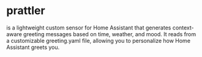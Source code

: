 # prattler
is a lightweight custom sensor for Home Assistant that generates context-aware greeting messages based on time, weather, and mood. It reads from a customizable greeting.yaml file, allowing you to personalize how Home Assistant greets you.
